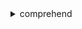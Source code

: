 <details><summary>comprehend</summary><blockquote>

- **<details><summary>batch-detect-dominant-language</summary><blockquote>**

  * --text-list
  * --cli-input-json
  * --cli-input-yaml
  * --generate-cli-skeleton


- **<details><summary>batch-detect-entities</summary><blockquote>**

  * --text-list
  * --language-code
  * --cli-input-json
  * --cli-input-yaml
  * --generate-cli-skeleton


- **<details><summary>batch-detect-key-phrases</summary><blockquote>**

  * --text-list
  * --language-code
  * --cli-input-json
  * --cli-input-yaml
  * --generate-cli-skeleton


- **<details><summary>batch-detect-sentiment</summary><blockquote>**

  * --text-list
  * --language-code
  * --cli-input-json
  * --cli-input-yaml
  * --generate-cli-skeleton


- **<details><summary>batch-detect-syntax</summary><blockquote>**

  * --text-list
  * --language-code
  * --cli-input-json
  * --cli-input-yaml
  * --generate-cli-skeleton


- **<details><summary>classify-document</summary><blockquote>**

  * --text
  * --endpoint-arn
  * --cli-input-json
  * --cli-input-yaml
  * --generate-cli-skeleton


- **<details><summary>contains-pii-entities</summary><blockquote>**

  * --text
  * --language-code
  * --cli-input-json
  * --cli-input-yaml
  * --generate-cli-skeleton


- **<details><summary>create-document-classifier</summary><blockquote>**

  * --document-classifier-name
  * --data-access-role-arn
  * --tags
  * --input-data-config
  * --output-data-config
  * --client-request-token
  * --language-code
  * --volume-kms-key-id
  * --vpc-config
  * --mode
  * --model-kms-key-id
  * --cli-input-json
  * --cli-input-yaml
  * --generate-cli-skeleton


- **<details><summary>create-endpoint</summary><blockquote>**

  * --endpoint-name
  * --model-arn
  * --desired-inference-units
  * --client-request-token
  * --tags
  * --data-access-role-arn
  * --cli-input-json
  * --cli-input-yaml
  * --generate-cli-skeleton


- **<details><summary>create-entity-recognizer</summary><blockquote>**

  * --recognizer-name
  * --data-access-role-arn
  * --tags
  * --input-data-config
  * --client-request-token
  * --language-code
  * --volume-kms-key-id
  * --vpc-config
  * --model-kms-key-id
  * --cli-input-json
  * --cli-input-yaml
  * --generate-cli-skeleton


- **<details><summary>delete-document-classifier</summary><blockquote>**

  * --document-classifier-arn
  * --cli-input-json
  * --cli-input-yaml
  * --generate-cli-skeleton


- **<details><summary>delete-endpoint</summary><blockquote>**

  * --endpoint-arn
  * --cli-input-json
  * --cli-input-yaml
  * --generate-cli-skeleton


- **<details><summary>delete-entity-recognizer</summary><blockquote>**

  * --entity-recognizer-arn
  * --cli-input-json
  * --cli-input-yaml
  * --generate-cli-skeleton


- **<details><summary>describe-document-classification-job</summary><blockquote>**

  * --job-id
  * --cli-input-json
  * --cli-input-yaml
  * --generate-cli-skeleton


- **<details><summary>describe-document-classifier</summary><blockquote>**

  * --document-classifier-arn
  * --cli-input-json
  * --cli-input-yaml
  * --generate-cli-skeleton


- **<details><summary>describe-dominant-language-detection-job</summary><blockquote>**

  * --job-id
  * --cli-input-json
  * --cli-input-yaml
  * --generate-cli-skeleton


- **<details><summary>describe-endpoint</summary><blockquote>**

  * --endpoint-arn
  * --cli-input-json
  * --cli-input-yaml
  * --generate-cli-skeleton


- **<details><summary>describe-entities-detection-job</summary><blockquote>**

  * --job-id
  * --cli-input-json
  * --cli-input-yaml
  * --generate-cli-skeleton


- **<details><summary>describe-entity-recognizer</summary><blockquote>**

  * --entity-recognizer-arn
  * --cli-input-json
  * --cli-input-yaml
  * --generate-cli-skeleton


- **<details><summary>describe-events-detection-job</summary><blockquote>**

  * --job-id
  * --cli-input-json
  * --cli-input-yaml
  * --generate-cli-skeleton


- **<details><summary>describe-key-phrases-detection-job</summary><blockquote>**

  * --job-id
  * --cli-input-json
  * --cli-input-yaml
  * --generate-cli-skeleton


- **<details><summary>describe-pii-entities-detection-job</summary><blockquote>**

  * --job-id
  * --cli-input-json
  * --cli-input-yaml
  * --generate-cli-skeleton


- **<details><summary>describe-sentiment-detection-job</summary><blockquote>**

  * --job-id
  * --cli-input-json
  * --cli-input-yaml
  * --generate-cli-skeleton


- **<details><summary>describe-topics-detection-job</summary><blockquote>**

  * --job-id
  * --cli-input-json
  * --cli-input-yaml
  * --generate-cli-skeleton


- **<details><summary>detect-dominant-language</summary><blockquote>**

  * --text
  * --cli-input-json
  * --cli-input-yaml
  * --generate-cli-skeleton


- **<details><summary>detect-entities</summary><blockquote>**

  * --text
  * --language-code
  * --endpoint-arn
  * --cli-input-json
  * --cli-input-yaml
  * --generate-cli-skeleton


- **<details><summary>detect-key-phrases</summary><blockquote>**

  * --text
  * --language-code
  * --cli-input-json
  * --cli-input-yaml
  * --generate-cli-skeleton


- **<details><summary>detect-pii-entities</summary><blockquote>**

  * --text
  * --language-code
  * --cli-input-json
  * --cli-input-yaml
  * --generate-cli-skeleton


- **<details><summary>detect-sentiment</summary><blockquote>**

  * --text
  * --language-code
  * --cli-input-json
  * --cli-input-yaml
  * --generate-cli-skeleton


- **<details><summary>detect-syntax</summary><blockquote>**

  * --text
  * --language-code
  * --cli-input-json
  * --cli-input-yaml
  * --generate-cli-skeleton


- **<details><summary>help</summary><blockquote>**

  * 


- **<details><summary>list-document-classification-jobs</summary><blockquote>**

  * --filter
  * --cli-input-json
  * --cli-input-yaml
  * --starting-token
  * --page-size
  * --max-items
  * --generate-cli-skeleton


- **<details><summary>list-document-classifiers</summary><blockquote>**

  * --filter
  * --cli-input-json
  * --cli-input-yaml
  * --starting-token
  * --page-size
  * --max-items
  * --generate-cli-skeleton


- **<details><summary>list-dominant-language-detection-jobs</summary><blockquote>**

  * --filter
  * --cli-input-json
  * --cli-input-yaml
  * --starting-token
  * --page-size
  * --max-items
  * --generate-cli-skeleton


- **<details><summary>list-endpoints</summary><blockquote>**

  * --filter
  * --next-token
  * --max-results
  * --cli-input-json
  * --cli-input-yaml
  * --generate-cli-skeleton


- **<details><summary>list-entities-detection-jobs</summary><blockquote>**

  * --filter
  * --cli-input-json
  * --cli-input-yaml
  * --starting-token
  * --page-size
  * --max-items
  * --generate-cli-skeleton


- **<details><summary>list-entity-recognizers</summary><blockquote>**

  * --filter
  * --cli-input-json
  * --cli-input-yaml
  * --starting-token
  * --page-size
  * --max-items
  * --generate-cli-skeleton


- **<details><summary>list-events-detection-jobs</summary><blockquote>**

  * --filter
  * --next-token
  * --max-results
  * --cli-input-json
  * --cli-input-yaml
  * --generate-cli-skeleton


- **<details><summary>list-key-phrases-detection-jobs</summary><blockquote>**

  * --filter
  * --cli-input-json
  * --cli-input-yaml
  * --starting-token
  * --page-size
  * --max-items
  * --generate-cli-skeleton


- **<details><summary>list-pii-entities-detection-jobs</summary><blockquote>**

  * --filter
  * --next-token
  * --max-results
  * --cli-input-json
  * --cli-input-yaml
  * --generate-cli-skeleton


- **<details><summary>list-sentiment-detection-jobs</summary><blockquote>**

  * --filter
  * --cli-input-json
  * --cli-input-yaml
  * --starting-token
  * --page-size
  * --max-items
  * --generate-cli-skeleton


- **<details><summary>list-tags-for-resource</summary><blockquote>**

  * --resource-arn
  * --cli-input-json
  * --cli-input-yaml
  * --generate-cli-skeleton


- **<details><summary>list-topics-detection-jobs</summary><blockquote>**

  * --filter
  * --cli-input-json
  * --cli-input-yaml
  * --starting-token
  * --page-size
  * --max-items
  * --generate-cli-skeleton


- **<details><summary>start-document-classification-job</summary><blockquote>**

  * --job-name
  * --document-classifier-arn
  * --input-data-config
  * --output-data-config
  * --data-access-role-arn
  * --client-request-token
  * --volume-kms-key-id
  * --vpc-config
  * --cli-input-json
  * --cli-input-yaml
  * --generate-cli-skeleton


- **<details><summary>start-dominant-language-detection-job</summary><blockquote>**

  * --input-data-config
  * --output-data-config
  * --data-access-role-arn
  * --job-name
  * --client-request-token
  * --volume-kms-key-id
  * --vpc-config
  * --cli-input-json
  * --cli-input-yaml
  * --generate-cli-skeleton


- **<details><summary>start-entities-detection-job</summary><blockquote>**

  * --input-data-config
  * --output-data-config
  * --data-access-role-arn
  * --job-name
  * --entity-recognizer-arn
  * --language-code
  * --client-request-token
  * --volume-kms-key-id
  * --vpc-config
  * --cli-input-json
  * --cli-input-yaml
  * --generate-cli-skeleton


- **<details><summary>start-events-detection-job</summary><blockquote>**

  * --input-data-config
  * --output-data-config
  * --data-access-role-arn
  * --job-name
  * --language-code
  * --client-request-token
  * --target-event-types
  * --cli-input-json
  * --cli-input-yaml
  * --generate-cli-skeleton


- **<details><summary>start-key-phrases-detection-job</summary><blockquote>**

  * --input-data-config
  * --output-data-config
  * --data-access-role-arn
  * --job-name
  * --language-code
  * --client-request-token
  * --volume-kms-key-id
  * --vpc-config
  * --cli-input-json
  * --cli-input-yaml
  * --generate-cli-skeleton


- **<details><summary>start-pii-entities-detection-job</summary><blockquote>**

  * --input-data-config
  * --output-data-config
  * --mode
  * --redaction-config
  * --data-access-role-arn
  * --job-name
  * --language-code
  * --client-request-token
  * --cli-input-json
  * --cli-input-yaml
  * --generate-cli-skeleton


- **<details><summary>start-sentiment-detection-job</summary><blockquote>**

  * --input-data-config
  * --output-data-config
  * --data-access-role-arn
  * --job-name
  * --language-code
  * --client-request-token
  * --volume-kms-key-id
  * --vpc-config
  * --cli-input-json
  * --cli-input-yaml
  * --generate-cli-skeleton


- **<details><summary>start-topics-detection-job</summary><blockquote>**

  * --input-data-config
  * --output-data-config
  * --data-access-role-arn
  * --job-name
  * --number-of-topics
  * --client-request-token
  * --volume-kms-key-id
  * --vpc-config
  * --cli-input-json
  * --cli-input-yaml
  * --generate-cli-skeleton


- **<details><summary>stop-dominant-language-detection-job</summary><blockquote>**

  * --job-id
  * --cli-input-json
  * --cli-input-yaml
  * --generate-cli-skeleton


- **<details><summary>stop-entities-detection-job</summary><blockquote>**

  * --job-id
  * --cli-input-json
  * --cli-input-yaml
  * --generate-cli-skeleton


- **<details><summary>stop-events-detection-job</summary><blockquote>**

  * --job-id
  * --cli-input-json
  * --cli-input-yaml
  * --generate-cli-skeleton


- **<details><summary>stop-key-phrases-detection-job</summary><blockquote>**

  * --job-id
  * --cli-input-json
  * --cli-input-yaml
  * --generate-cli-skeleton


- **<details><summary>stop-pii-entities-detection-job</summary><blockquote>**

  * --job-id
  * --cli-input-json
  * --cli-input-yaml
  * --generate-cli-skeleton


- **<details><summary>stop-sentiment-detection-job</summary><blockquote>**

  * --job-id
  * --cli-input-json
  * --cli-input-yaml
  * --generate-cli-skeleton


- **<details><summary>stop-training-document-classifier</summary><blockquote>**

  * --document-classifier-arn
  * --cli-input-json
  * --cli-input-yaml
  * --generate-cli-skeleton


- **<details><summary>stop-training-entity-recognizer</summary><blockquote>**

  * --entity-recognizer-arn
  * --cli-input-json
  * --cli-input-yaml
  * --generate-cli-skeleton


- **<details><summary>tag-resource</summary><blockquote>**

  * --resource-arn
  * --tags
  * --cli-input-json
  * --cli-input-yaml
  * --generate-cli-skeleton


- **<details><summary>untag-resource</summary><blockquote>**

  * --resource-arn
  * --tag-keys
  * --cli-input-json
  * --cli-input-yaml
  * --generate-cli-skeleton


- **<details><summary>update-endpoint</summary><blockquote>**

  * --endpoint-arn
  * --desired-inference-units
  * --cli-input-json
  * --cli-input-yaml
  * --generate-cli-skeleton


</blockquote></details>
</blockquote></details>
</blockquote></details>
</blockquote></details>
</blockquote></details>
</blockquote></details>
</blockquote></details>
</blockquote></details>
</blockquote></details>
</blockquote></details>
</blockquote></details>
</blockquote></details>
</blockquote></details>
</blockquote></details>
</blockquote></details>
</blockquote></details>
</blockquote></details>
</blockquote></details>
</blockquote></details>
</blockquote></details>
</blockquote></details>
</blockquote></details>
</blockquote></details>
</blockquote></details>
</blockquote></details>
</blockquote></details>
</blockquote></details>
</blockquote></details>
</blockquote></details>
</blockquote></details>
</blockquote></details>
</blockquote></details>
</blockquote></details>
</blockquote></details>
</blockquote></details>
</blockquote></details>
</blockquote></details>
</blockquote></details>
</blockquote></details>
</blockquote></details>
</blockquote></details>
</blockquote></details>
</blockquote></details>
</blockquote></details>
</blockquote></details>
</blockquote></details>
</blockquote></details>
</blockquote></details>
</blockquote></details>
</blockquote></details>
</blockquote></details>
</blockquote></details>
</blockquote></details>
</blockquote></details>
</blockquote></details>
</blockquote></details>
</blockquote></details>
</blockquote></details>
</blockquote></details>
</blockquote></details>
</blockquote></details>
</blockquote></details>
</blockquote></details>
